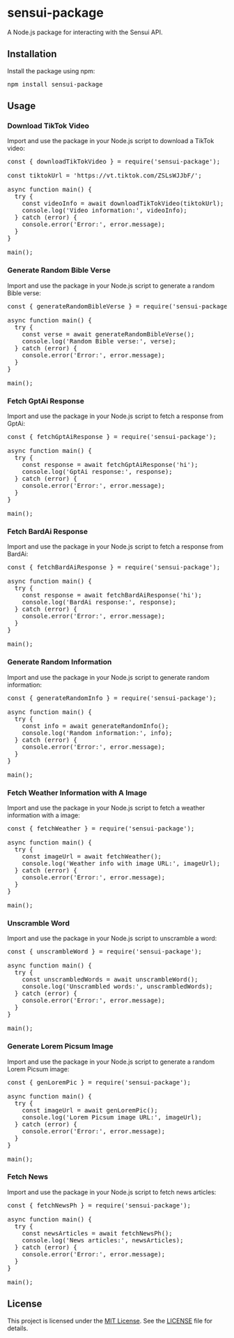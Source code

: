 <!DOCTYPE html>
<html>

<body>

<h1>sensui-package</h1>

<p>A Node.js package for interacting with the Sensui API.</p>

<h2>Installation</h2>

<p>Install the package using npm:</p>

<pre>
npm install sensui-package
</pre>

<h2>Usage</h2>

<h3>Download TikTok Video</h3>

<p>Import and use the package in your Node.js script to download a TikTok video:</p>

<pre>
const { downloadTikTokVideo } = require('sensui-package');

const tiktokUrl = 'https://vt.tiktok.com/ZSLsWJJbF/';

async function main() {
  try {
    const videoInfo = await downloadTikTokVideo(tiktokUrl);
    console.log('Video information:', videoInfo);
  } catch (error) {
    console.error('Error:', error.message);
  }
}

main();
</pre>

<h3>Generate Random Bible Verse</h3>

<p>Import and use the package in your Node.js script to generate a random Bible verse:</p>

<pre>
const { generateRandomBibleVerse } = require('sensui-package');

async function main() {
  try {
    const verse = await generateRandomBibleVerse();
    console.log('Random Bible verse:', verse);
  } catch (error) {
    console.error('Error:', error.message);
  }
}

main();
</pre>

<h3>Fetch GptAi Response</h3>

<p>Import and use the package in your Node.js script to fetch a response from GptAi:</p>

<pre>
const { fetchGptAiResponse } = require('sensui-package');

async function main() {
  try {
    const response = await fetchGptAiResponse('hi');
    console.log('GptAi response:', response);
  } catch (error) {
    console.error('Error:', error.message);
  }
}

main();
</pre>

<h3>Fetch BardAi Response</h3>

<p>Import and use the package in your Node.js script to fetch a response from BardAi:</p>

<pre>
const { fetchBardAiResponse } = require('sensui-package');

async function main() {
  try {
    const response = await fetchBardAiResponse('hi');
    console.log('BardAi response:', response);
  } catch (error) {
    console.error('Error:', error.message);
  }
}

main();
</pre>

<h3>Generate Random Information</h3>

<p>Import and use the package in your Node.js script to generate random information:</p>

<pre>
const { generateRandomInfo } = require('sensui-package');

async function main() {
  try {
    const info = await generateRandomInfo();
    console.log('Random information:', info);
  } catch (error) {
    console.error('Error:', error.message);
  }
}

main();
</pre>

<h3>Fetch Weather Information with A Image</h3>

<p>Import and use the package in your Node.js script to fetch a weather information with a image:</p>

<pre>
const { fetchWeather } = require('sensui-package');

async function main() {
  try {
    const imageUrl = await fetchWeather();
    console.log('Weather info with image URL:', imageUrl);
  } catch (error) {
    console.error('Error:', error.message);
  }
}

main();
</pre>

<h3>Unscramble Word</h3>

<p>Import and use the package in your Node.js script to unscramble a word:</p>

<pre>
const { unscrambleWord } = require('sensui-package');

async function main() {
  try {
    const unscrambledWords = await unscrambleWord();
    console.log('Unscrambled words:', unscrambledWords);
  } catch (error) {
    console.error('Error:', error.message);
  }
}

main();
</pre>

<h3>Generate Lorem Picsum Image</h3>

<p>Import and use the package in your Node.js script to generate a random Lorem Picsum image:</p>

<pre>
const { genLoremPic } = require('sensui-package');

async function main() {
  try {
    const imageUrl = await genLoremPic();
    console.log('Lorem Picsum image URL:', imageUrl);
  } catch (error) {
    console.error('Error:', error.message);
  }
}

main();
</pre>

<h3>Fetch News</h3>

<p>Import and use the package in your Node.js script to fetch news articles:</p>

<pre>
const { fetchNewsPh } = require('sensui-package');

async function main() {
  try {
    const newsArticles = await fetchNewsPh();
    console.log('News articles:', newsArticles);
  } catch (error) {
    console.error('Error:', error.message);
  }
}

main();
</pre>

<h2>License</h2>

<p>This project is licensed under the <a href="LICENSE">MIT License</a>. See the <a href="LICENSE">LICENSE</a> file for details.</p>

</body>

</html>
